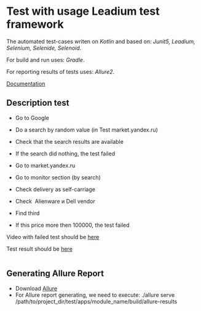 ﻿# Test with usage Leadium test framework 


The automated test-cases writen on *Kotlin* and based on: *Junit5, Leadium, Selenium, Selenide, Selenoid*.

For build and run uses: *Gradle*.

For reporting results of tests uses: *Allure2*.

[Documentation](https://leadex.gitlab.io/Leadium/leadium-doc/) 

## Description test
- Go to Google
- Do a search by random value (in Test market.yandex.ru)
- Check that the search results are available
- If the search did nothing, the test failed

- Go to market.yandex.ru
- Go to monitor section (by search)
- Check delivery as self-carriage
- Check  Alienware и Dell vendor
- Find third
- If this price more then 100000, the test failed

Video with failed test should be [here](https://github.com/KaamiiGii/leadium-tests/tree/master/source/apps/example/video)

Test result should be [here](https://github.com/KaamiiGii/leadium-tests/blob/master/source/apps/example/build/allure-results/)
```
```
## Generating Allure Report

- Download [Allure](https://github.com/allure-framework/allure2/releases)
- For Allure report generating, we need to execute:
./allure serve /path/to/project_dir/test/apps/module_name/build/allure-results
